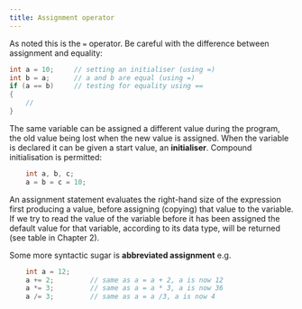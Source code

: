 ```yaml
---
title: Assignment operator
---
```


As noted this is the `=` operator.  Be careful with the difference between assignment and equality:

```cs
int a = 10;     // setting an initialiser (using =)
int b = a;      // a and b are equal (using =)
if (a == b)     // testing for equality using ==
{
    //
}         
```

The same variable can be assigned a different value during the program, the old value being lost when the new value is assigned.  When the variable is declared it can be given a start value, an __initialiser__.  Compound initialisation is permitted:

```cs
    int a, b, c;
    a = b = c = 10;
```

An assignment statement evaluates the right-hand size of the expression first producing a value, before assigning (copying) that value to the variable.  If we try to read the value of the variable before it has been assigned the default value for that variable, according to its data type, will be returned (see table in Chapter 2).

Some more syntactic sugar is __abbreviated assignment__ e.g.

```cs
    int a = 12;
    a += 2;         // same as a = a + 2, a is now 12
    a *= 3;         // same as a = a * 3, a is now 36
    a /= 3;         // same as a = a /3, a is now 4
```
